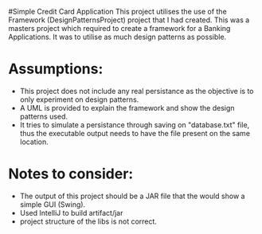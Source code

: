 #Simple Credit Card Application
This project utilises the use of the Framework (DesignPatternsProject) project that I had created. This was a masters project which required to create a framework for a Banking Applications. It was to utilise as much design patterns as possible. 

Assumptions:
===========================================================================================
 * This project does not include any real persistance as the objective is to only experiment on design patterns.
 * A UML is provided to explain the framework and show the design patterns used.
 * It tries to simulate a persistance through saving on "database.txt" file, thus the executable output needs to have the file present on the same location.
 
Notes to consider: 
===========================================================================================
 * The output of this project should be a JAR file that the would show a simple GUI (Swing).
 * Used IntelliJ to build artifact/jar
 * project structure of the libs is not correct.